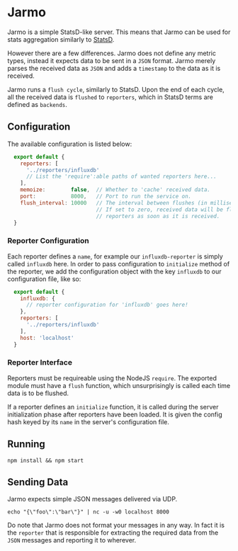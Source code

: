 # Jarmo
Jarmo is a simple StatsD-like server. This means that Jarmo can be used for
stats aggregation similarly to [StatsD](https://github.com/etsy/statsd).

However there are a few differences. Jarmo does not define any metric types,
instead it expects data to be sent in a `JSON` format. Jarmo merely parses the
received data as `JSON` and adds a `timestamp` to the data as it is received.

Jarmo runs a `flush cycle`, similarly to StatsD. Upon the end of each cycle,
all the received data is `flushed` to `reporters`, which in StatsD terms are
defined as `backends`.

## Configuration
The available configuration is listed below:

```javascript
  export default {
    reporters: [
      '../reporters/influxdb'
      // List the 'require':able paths of wanted reporters here...
    ],
    memoize:        false,  // Whether to 'cache' received data.
    port:           8000,   // Port to run the service on.
    flush_interval: 10000   // The interval between flushes (in milliseconds).
                            // If set to zero, received data will be flushed to
                            // reporters as soon as it is received.
  }
```

### Reporter Configuration
Each reporter defines a `name`, for example our `influxdb-reporter` is simply
called `influxdb` here. In order to pass configuration to `initialize` method
of the reporter, we add the configuration object with the key `influxdb` to our
configuration file, like so:

```javascript
  export default {
    influxdb: {
      // reporter configuration for 'influxdb' goes here!
    },
    reporters: [
      '../reporters/influxdb'
    ],
    host: 'localhost'
  }
```

### Reporter Interface
Reporters must be requireable using the NodeJS `require`. The exported module
must have a `flush` function, which unsurprisingly is called each time data is
to be flushed.

If a reporter defines an `initialize` function, it is called during the server
initialization phase after reporters have been loaded. It is given the config
hash keyed by its `name` in the server's configuration file.

## Running
```
npm install && npm start
```

## Sending Data
Jarmo expects simple JSON messages delivered via UDP.
```
echo "{\"foo\":\"bar\"}" | nc -u -w0 localhost 8000
```
Do note that Jarmo does not format your messages in any way. In fact it is the
`reporter` that is responsible for extracting the required data from the `JSON`
messages and reporting it to wherever.
